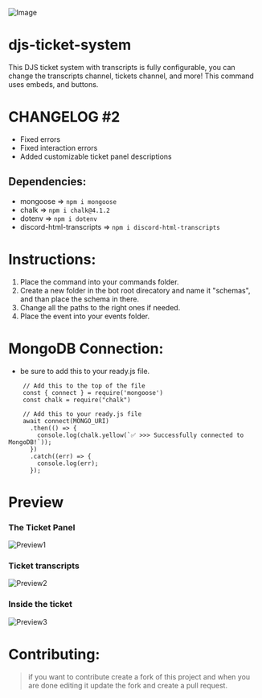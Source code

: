 ![Image](https://cdn.discordapp.com/attachments/1009197481915056160/1009240837055586364/TICKET_SYSTEM.jpg)

# djs-ticket-system
This DJS ticket system with transcripts is fully configurable, you can change the transcripts channel, tickets channel, and more! This command uses embeds, and buttons.

# CHANGELOG #2
- Fixed errors
- Fixed interaction errors
- Added customizable ticket panel descriptions

## Dependencies:
-  mongoose => `npm i mongoose`
-  chalk => `npm i chalk@4.1.2`
-  dotenv => `npm i dotenv`
- discord-html-transcripts => `npm i discord-html-transcripts`

# Instructions:
1) Place the command into your commands folder.
2) Create a new folder in the bot root direcatory and name it "schemas", and than place the schema in there.
3) Change all the paths to the right ones if needed.
4) Place the event into your events folder.

# MongoDB Connection:
- be sure to add this to your ready.js file.
```
    // Add this to the top of the file
    const { connect } = require('mongoose')
    const chalk = require("chalk")
    
    // Add this to your ready.js file
    await connect(MONGO_URI)
      .then(() => {
        console.log(chalk.yellow(`✅ >>> Successfully connected to MongoDB!`));
      })
      .catch((err) => {
        console.log(err);
      });
```

# Preview

### The Ticket Panel
![Preview1](https://cdn.discordapp.com/attachments/1009197481915056160/1009241097559625778/unknown.png)
### Ticket transcripts
![Preview2](https://cdn.discordapp.com/attachments/1009197481915056160/1009241409393545297/unknown.png)
### Inside the ticket
![Preview3](https://cdn.discordapp.com/attachments/1009241617288401006/1009241822234693722/unknown.png)

# Contributing:
> if you want to contribute create a fork of this project and when you are done editing it update the fork and create a pull request.
